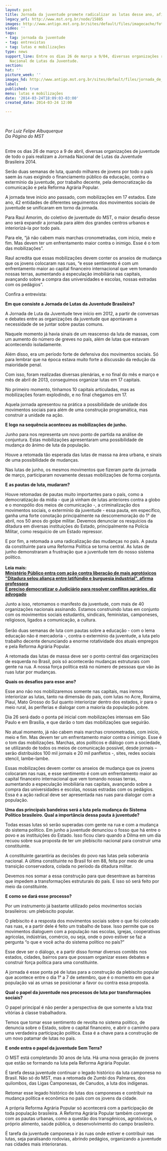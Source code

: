 ```yaml
---
layout: post
title: Jornada da juventude promete radicalizar as lutas desse ano, afirma Raul Amorim
legacy_url: http://www.mst.org.br/node/15885
images: http://www.antigo.mst.org.br/sites/default/files/imagecache/foto_destaque/jornada_de_lutas.jpg
video: ''
tags:
- tag: jornada da juventude
- tag: entrevistas
- tag: lutas e mobilizações
type: news
support_line: Entre os dias 26 de março a 9/04, diversas organizações realizam a Jornada
  Nacional de Lutas da Juventude.
section: 
hat: ''
picture_week: ''
images_hd: http://www.antigo.mst.org.br/sites/default/files/jornada_de_lutas.jpg
label: 
published: true
menu: lutas e mobilizações
date: '2014-03-24T18:09:03-03:00'
created_date: 2014-03-24 12:00

---
```

<p>&nbsp;</p><p><em>Por Luiz Felipe Albuquerque<br>Da Página do MST</em><br>&nbsp;</p><p>Entre os dias 26 de março a 9 de abril, diversas organizações de juventude de todo o país realizam a Jornada Nacional de Lutas da Juventude Brasileira 2014.</p><p>Serão duas semanas de luta, quando milhares de jovens por todo o país saem às ruas exigindo o financiamento público da educação, contra o extermínio da juventude, por trabalho decente, pela democratização da comunicação e pela Reforma Agrária Popular.</p><p>A jornada teve início ano passado, com mobilizações em 17 estados. Este ano, 42 entidades de diferentes seguimentos dos movimentos sociais de juventude se unificaram em torno da jornada.</p><p>Para Raul Amorim, do coletivo de juventude do MST, o maior desafio desse ano será expandir a jornada para além dos grandes centros urbanos e interiorizá-la por todo país.&nbsp;</p><p>Para ele, “já não cabem mais marchas cronometradas, com início, meio e fim. Mas devem ter um enfrentamento maior contra o inimigo. Esse é o tom das mobilizações”.</p><p>Raul acredita que essas mobilizações devem conter os anseios de mudança que os jovens colocaram nas ruas, “e esse sentimento é com um enfrentamento maior ao capital financeiro internacional que vem tomando nossas terras, aumentando a especulação imobiliária nas capitais, avançando sobre a compra das universidades e escolas, nossas estradas com os pedágios”.&nbsp;</p><p>Confira a entrevista:</p><p><strong>Em que consiste a Jornada de Lutas da Juventude Brasileira?</strong></p><p>A Jornada de Luta da Juventude teve início em 2012, a partir de conversas e debates entre as organizações da juventude que apontavam a necessidade de se juntar sobre pautas comuns.</p><p>Naquele momento já havia sinais de um reascenso da luta de massas, com um aumento do número de greves no país, além de lutas que estavam acontecendo isoladamente.</p><p>Além disso, era um período forte de defensiva dos movimentos sociais. Só para lembrar que na época estava muito forte a discussão da redução da maioridade penal.&nbsp;</p><p>Com isso, foram realizadas diversas plenárias, e no final do mês e março e mês de abril de 2013, conseguimos organizar lutas em 17 capitais.&nbsp;</p><p>No primeiro momento, tínhamos 10 capitais articuladas, mas as mobilizações foram explodindo, e no final chegamos em 17.&nbsp;</p><p>Aquela jornada apresentou na prática a possibilidade de unidade dos movimentos sociais para além de uma construção programática, mas construir a unidade na ação.&nbsp;</p><p><strong>E logo na sequência aconteceu as mobilizações de junho.</strong></p><p>Junho para nos representa um novo ponto de partida na análise de conjuntura. Estas mobilizações apresentaram uma possibilidade de mudança do ânimo de luta da população.</p><p>Houve a retomada tão esperada das lutas de massa na área urbana, e sinais de uma possibilidade de mudanças.</p><p>Nas lutas de junho, os mesmos movimentos que fizeram parte da jornada de março, participaram novamente dessas mobilizações de forma conjunta.</p><p><strong>E as pautas de luta, mudaram?</strong></p><p>Houve retomadas de pautas muito importantes para o país, como a democratização da mídia - que já vinham de lutas anteriores contra a globo e o monopólio dos meios de comunicação -, a criminalização dos movimentos sociais, o extermínio da juventude - essa pauta, em específico, ganha uma forte conotação principalmente na descomemoração do 1° de abril, nos 50 anos do golpe militar. Devemos denunciar os resquícios da ditadura em diversas instituições do Estado, principalmente na Polícia Militar, como resquício de um Estado repressor.&nbsp;</p><p>E por fim, a retomada a uma radicalização das mudanças no país. A pauta da constituinte para uma Reforma Política se torna central. As lutas de junho demonstraram a frustração que a juventude tem do nosso sistema político.<br><strong><br>Leia mais:<br></strong><a href="http://www.mst.org.br/node/15882"><strong>Ministério Público entra com ação contra liberação de mais agrotóxicos<br></strong></a><strong><a href="http://www.mst.org.br/node/15881">"Ditadura selou aliança entre latifúndio e burguesia industrial", afirma professora<br></a></strong><a href="http://www.mst.org.br/node/15884"><strong>É preciso democratizar o Judiciário para resolver conflitos agrários, diz advogado</strong></a></p><p>Junto a isso, retomamos o manifesto da juventude, com mais de 40 organizações nacionais assinando. Estamos construindo lutas em conjunto com os movimentos sociais estudantis, sindicais, feministas, camponeses, religiosos, ligados a comunicação, a cultura.<br>&nbsp;<br>Serão duas semanas de luta com pautas sobre a educação - com o lema educação não é mercadoria -, contra o extermínio da juventude, a luta pelo trabalho decente denunciando a enorme rotatividade dos atuais empregos e pela Reforma Agrária Popular.</p><p>A retomada das lutas de massa deve ser o ponto central das organizações de esquerda no Brasil, pois só acontecerão mudanças estruturais com gente na rua. A nossa força política está no número de pessoas que vão às ruas lutar por mudanças.</p><p><strong>Quais os desafios para esse ano?</strong></p><p>Esse ano não nos mobilizaremos somente nas capitais, mas iremos interiorizar as lutas, tanto na dimensão do país, com lutas no Acre, Roraima, Piauí, Mato Grosso do Sul quanto interiorizar dentro dos estados, ir para o meio rural, às periferias e dialogar com a maioria da população pobre.</p><p>Dia 26 será dado o ponta pé inicial com mobilizações intensas em São Paulo e em Brasília, e que darão o tom das mobilizações que seguirão.&nbsp;</p><p>No atual momento, já não cabem mais marchas cronometradas, com início, meio e fim. Mas devem ter um enfrentamento maior contra o inimigo. Esse é o tom das mobilizações. Marchas, atos políticos e diálogo com a sociedade, se utilizando de todos os meios de comunicação possível, desde jornais – serão distribuídos 100 mil jornais e 20 mil panfletos -, sites, redes sociais stencil, lambe-lambe.</p><p>Essas mobilizações devem conter os anseios de mudança que os jovens colocaram nas ruas, e esse sentimento é com um enfrentamento maior ao capital financeiro internacional que vem tomando nossas terras, aumentando a especulação imobiliária nas capitais, avançando sobre a compra das universidades e escolas, nossas estradas com os pedágios. Essa é a ação radical deve ser apresentada nas ruas para dialogar com a população.</p><p><strong>Uma das principais bandeiras será a luta pela mudança do Sistema Político brasileiro. Qual a importância dessa pauta à juventude?</strong></p><p>Todas essas lutas só serão superadas com gente na rua e com a mudança do sistema político. Em junho a juventude denunciou o fosso que há entre o povo e as instituições do Estado. Isso ficou claro quando a Dilma em um dia recuou sobre sua proposta de ter um plebiscito nacional para construir uma constituinte.</p><p>A constituinte garantiria as decisões do povo nas lutas pela soberania nacional. A última constituinte no Brasil foi em 88, feita por meio de uma transição conservadora, colada no período da ditadura militar.&nbsp;</p><p>Devemos nos somar a essa construção para que desentrave as barreiras que impedem a transformações estruturais do país. E isso só será feito por meio da constituinte.&nbsp;</p><p><strong>E como se dará esse processo?</strong></p><p>Por um instrumento já bastante utilizado pelos movimentos sociais brasileiros: um plebiscito popular.</p><p>O plebiscito é a resposta dos movimentos sociais sobre o que foi colocado nas ruas, e a partir dele é feito um trabalho de base. Isso permite que os movimentos dialoguem com a população nas escolas, igrejas, cooperativas agrícolas, indústrias, comércio, ou seja, onde o povo estiver se faz a pergunta “o que e você acha do sistema político no país?”&nbsp;</p><p>Esse deve ser o diálogo, e a partir disso formar diversos comitês nos estados, cidades, bairros para que possam organizar esses debates e construir força política para uma constituinte.</p><p>A jornada é esse ponta pé de lutas para a construção da plebiscito popular que acontece entre o dia 1° a 7 de setembro, que é o momento em que a população vai as urnas se posicionar a favor ou contra essa proposta.</p><p><strong>Qual o papel da juventude nos processos de luta por transformações sociais?</strong></p><p>O papel principal é não perder a perspectiva de que somente a luta traz vitórias à classe trabalhadora.&nbsp;</p><p>Temos que tomar esse sentimento de revolta no sistema político, de denuncia sobre o Estado, sobre o capital financeiro, e abrir o caminho para uma verdadeira participação política. Essa é a chave para a construção de um novo patamar de lutas no país.</p><p><strong>E onde entra o papel da juventude Sem Terra?</strong></p><p>O MST está completando 30 anos de luta. Há uma nova geração de jovens que estão se formando na luta pela Reforma Agrária Popular.&nbsp;</p><p>É tarefa dessa juventude continuar o legado histórico da luta camponesa no Brasil. Não só do MST, mas a retomada de Zumbi dos Palmares, dos quilombos, das Ligas Camponesas, de Canudos, a luta dos indígenas.&nbsp;</p><p>Retomar esse legado histórico de lutas dos camponeses e contribuir na mudança política e econômica no país com os jovens da cidade.</p><p>A própria Reforma Agrária Popular só acontecerá com a participação de toda população brasileira. A Reforma Agrária Popular também converge com as pautas urbanas, como a questão dos transgênicos, agrotóxicos, o próprio alimento, saúde pública, o desenvolvimento do campo brasileiro.&nbsp;</p><p>É tarefa da juventude camponesa ir às ruas onde estiver e contribuir nas lutas, seja paralisando rodovias, abrindo pedágios, organizando a juventude nas cidades mais interioranas.&nbsp;</p><p>&nbsp;</p><p>&nbsp;</p><div>&nbsp;</div>
